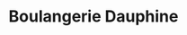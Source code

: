 ---
title: "Boulangerie Dauphine"
url: /saint-die-des-vosges/boulangerie-dauphine/
shop: boulangerie
---